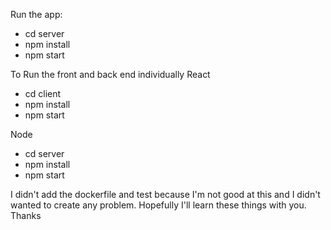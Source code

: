 Run the app:
  - cd server
  - npm install
  - npm start
  
To Run the front and back end individually
  React
  - cd client
  - npm install
  - npm start
  
  Node
  - cd server
  - npm install
  - npm start


I didn't add the dockerfile and test because I'm not good at this and I didn't wanted to create any problem. Hopefully I'll learn these things with you. 
Thanks
 

 
